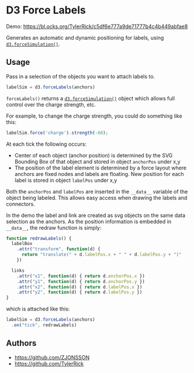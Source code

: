 # D3 Force Labels

Demo: <https://bl.ocks.org/TylerRick/c5df6e777a9de71777b4c4b449abfae8>

Generates an automatic and dynamic positioning for labels, using [`d3.forceSimulation()`](https://github.com/d3/d3-force/blob/master/README.md#forceSimulation).

## Usage

Pass in a selection of the objects you want to attach labels to.

```js
labelSim = d3.forceLabels(anchors)
```

`forceLabels()` returns a [`d3.forceSimulation()`](https://github.com/d3/d3-force/blob/master/README.md#forceSimulation) object which allows full control over the charge strength, etc.

For example, to change the charge strength, you could do something like this:
```js
labelSim.force('charge').strength(-60);
```

At each tick the following occurs:

  - Center of each object (anchor position) is determined by the SVG Bounding Box of that object and stored in object ```anchorPos``` under x,y
  - The position of the label element is determined by a force layout where anchors are fixed nodes and labels are floating.  New position for each label is stored in object ```labelPos``` under x,y

Both the ```anchorPos``` and ```labelPos``` are inserted in the ```__data__``` variable of the object being labeled.  This allows easy access when drawing the labels and connectors.

In the demo the label and link are created as svg objects on the same data selection as the anchors.  As the position information is embedded in ```__data__```, the redraw function is simply:

```js
function redrawLabels() {
  labelBox
    .attr("transform", function(d) {
      return "translate(" + d.labelPos.x + " " + d.labelPos.y + ")"
    })

  links
    .attr("x1", function(d) { return d.anchorPos.x })
    .attr("y1", function(d) { return d.anchorPos.y })
    .attr("x2", function(d) { return d.labelPos.x })
    .attr("y2", function(d) { return d.labelPos.y })
}
```

which is attached like this:

```js
labelSim = d3.forceLabels(anchors)
  .on("tick", redrawLabels)
```

## Authors

- <https://github.com/ZJONSSON>
- <https://github.com/TylerRick>
